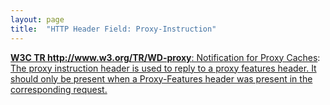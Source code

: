 ```yaml
---
layout: page
title:  "HTTP Header Field: Proxy-Instruction"
---
```


[**W3C TR http://www.w3.org/TR/WD-proxy**: Notification for Proxy Caches](/specs/W3C/TR/WD-proxy "A mechanism to enable better functioning of proxies is proposed. This mechanism allows proxies to inform a remote server about transactions performed using the cache and for servers to inform proxies when data becomes stale."): [The proxy instruction header is used to reply to a proxy features header. It should only be present when a Proxy-Features header was present in the corresponding request.]()

